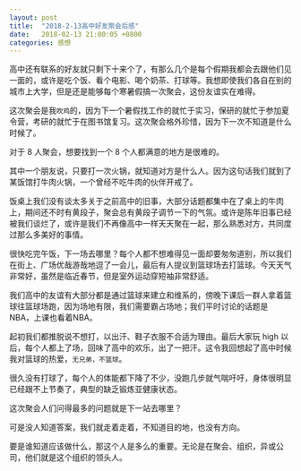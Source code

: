 ```yaml
---
layout: post
title:  "2018-2-13高中好友聚会后感"
date:   2018-02-13 21:00:05 +0800
categories: 感想
---
```


高中还有联系的好友就只剩下十来个了，有那么几个是每个假期我都会去跟他们见一面的，或许是吃个饭、看个电影、喝个奶茶、打球等。我想即使我们各自在别的城市上大学，但是还是能够每个寒暑假搞一次聚会，这份友谊实在难得。

这次聚会是我`吹鸡`的，因为下一个暑假找工作的就忙于实习，保研的就忙于参加夏令营，考研的就忙于在图书馆复习。这次聚会格外珍惜，因为下一次不知道是什么时候了。

对于 8 人聚会，想要找到一个 8 个人都满意的地方是很难的。

其中一个朋友说，只要打一次火锅，就知道对方是什么人。因为这句话我们就到了某饭馆打牛肉火锅，一个曾经不吃牛肉的伙伴开戒了。

饭桌上我们没有谈太多关于之前高中的旧事，大部分话题都集中在了桌上的牛肉上，期间还不时有黄段子，聚会总有黄段子调节一下的气氛。或许是陈年旧事已经被我们谈烂了，或许是我们不再像高中一样天天聚在一起，那么熟悉对方，共同度过那么多美好的事情。

很快吃完午饭，下一场去哪里？每个人都不想难得见一面却要匆匆道别，所以我们在街上、广场优哉游哉地逗了一会儿，最后有人提议到篮球场去打篮球。今天天气非常好，虽然是临近春节，但是室外运动穿短袖非常舒适。

我们高中的友谊有大部分都是通过篮球来建立和维系的，傍晚下课后一群人拿着篮球往篮球场跑，因为场地有限，我们需要霸占场地；我们平时讨论的话题是NBA，上课也看着NBA。

起初我们都推脱说不想打，以出汗、鞋子衣服不合适为理由。最后大家玩 high 以后，每个人都上了场，回味了高中的欢乐，出了一把汗。这令我回想起了高中时候我对篮球的热爱，`无兄弟，不篮球`。

很久没有打球了，每个人的体能都下降了不少，没跑几步就气喘吁吁，身体很明显已经跟不上节奏了，典型的缺乏锻炼亚健康状态。

这次聚会人们问得最多的问题就是下一站去哪里？

可是没人知道答案，我们就走着走着，不知道目的地，也没有方向。

要是谁知道应该做什么，那这个人是多么的重要。无论是在聚会、组织，异或公司，他们就是这个组织的领头人。